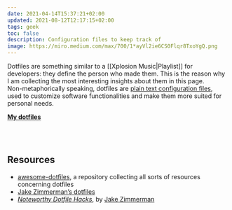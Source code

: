 ```yaml
---
date: 2021-04-14T15:37:21+02:00
updated: 2021-08-12T12:17:15+02:00
tags: geek
toc: false
description: Configuration files to keep track of
image: https://miro.medium.com/max/700/1*ayVl2ie6CS0Flqr8TxoYgQ.png
---
```

Dotfiles are something similar to a [[Xplosion Music|Playlist]] for developers: they define the person who made them. This is the reason why I am collecting the most interesting insights about them in this page.  
Non-metaphorically speaking, dotfiles are <u>plain text configuration files</u>, used to customize software functionalities and make them more suited for personal needs.

**[My dotfiles][dotfiles]**

<br>
<br>

## Resources

- [awesome-dotfiles](https://github.com/webpro/awesome-dotfiles 'awesome-dotfiles on GitHub'), a repository collecting all sorts of resources concerning dotfiles
- [Jake Zimmerman’s dotfiles](https://github.com/jez/dotfiles 'jez’s dotfiles on GitHub')
- <cite><a href='https://blog.jez.io/noteworthy-dotfile-hacks/'  target='_blank' title='Noteworthy Dotfile Hacks'>Noteworthy Dotfile Hacks</a></cite>, by [Jake Zimmerman](https://blog.jez.io 'Jake Zimmerman')

[dotfiles]: https://github.com/xplosionmind/dotfiles/blob/main/.config/nvim/init.vim 'xplosionmind/dotfiles on GitHub'
